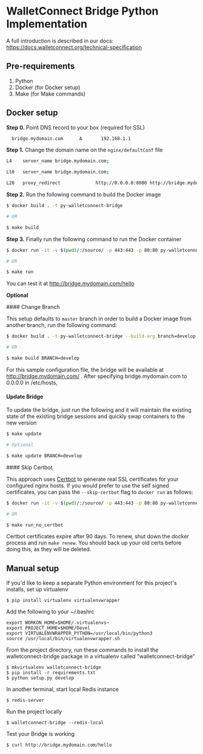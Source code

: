 # WalletConnect Bridge Python Implementation

A full introduction is described in our docs: https://docs.walletconnect.org/technical-specification

## Pre-requirements

1. Python
2. Docker (for Docker setup)
3. Make (for Make commands)

## Docker setup

**Step 0.** Point DNS record to your box (required for SSL)

```bash
  bridge.mydomain.com	   A	   192.168.1.1
```

**Step 1.** Change the domain name on the `nginx/defaultConf` file

```bash
L4    server_name bridge.mydomain.com;

L10   server_name bridge.mydomain.com;

L28   proxy_redirect             http://0.0.0.0:8080 http://bridge.mydomain.com;
```

**Step 2.** Run the following command to build the Docker image

```bash
$ docker build . -t py-walletconnect-bridge

# OR

$ make build
```

**Step 3.** Finally run the following command to run the Docker container

```bash
$ docker run -it -v $(pwd)/:/source/ -p 443:443 -p 80:80 py-walletconnect-bridge

# OR

$ make run
```

You can test it at http://bridge.mydomain.com/hello

**Optional**

#### Change Branch

This setup defaults to `master` branch in order to build a Docker image from another branch, run the following command:

```bash
$ docker build . -t py-walletconnect-bridge --build-arg branch=develop

# OR

$ make build BRANCH=develop
```

For this sample configuration file, the bridge will be available at http://bridge.mydomain.com/ . After specifying bridge.mydomain.com to 0.0.0.0 in /etc/hosts,

#### Update Bridge

To update the bridge, just run the following and it will maintain the existing state of the existing bridge sessions and quickly swap containers to the new version

```bash
$ make update

# Optional

$ make update BRANCH=develop
```

#### Skip Certbot

This approach uses [Certbot](https://certbot.eff.org/) to generate real SSL certificates for your configured nginx hosts. If you would prefer to use the self signed certificates, you can pass the `--skip-certbot` flag to `docker run` as follows:

```bash
$ docker run -it -v $(pwd)/:/source/ -p 443:443 -p 80:80 py-walletconnect-bridge --skip-certbot

# OR

$ make run_no_certbot
```

Certbot certificates expire after 90 days. To renew, shut down the docker process and run `make renew`. You should back up your old certs before doing this, as they will be deleted.

## Manual setup

If you'd like to keep a separate Python environment for this project's installs, set up virtualenv

```
$ pip install virtualenv virtualenvwrapper
```

Add the following to your ~/.bashrc

```
export WORKON_HOME=$HOME/.virtualenvs~
export PROJECT_HOME=$HOME/Devel
export VIRTUALENVWRAPPER_PYTHON=/usr/local/bin/python3
source /usr/local/bin/virtualenvwrapper.sh
```

From the project directory, run these commands to install the walletconnect-bridge package in a virtualenv called "walletconnect-bridge"

```
$ mkvirtualenv walletconnect-bridge
$ pip install -r requirements.txt
$ python setup.py develop
```

In another terminal, start local Redis instance

```
$ redis-server
```

Run the project locally

```
$ walletconnect-bridge --redis-local
```

Test your Bridge is working

```
$ curl http://bridge.mydomain.com/hello
```
